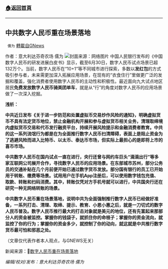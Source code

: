 ###  [:house:返回首頁](https://github.com/ourhimalayas/txt)
---


## 中共数字人民币重在场景落地
` 儒为` [轉載自GNews](https://gnews.org/zh-hans/1560129/)

作者：意大利达芬奇农场 儒为
![](https://assets.gnews.org/wp-content/uploads/2021/09/数字人民币落地.jpeg)封面来源：网络图片
中国人民银行发布的《中国数字人民币的研发进展白皮书》显示，截至6月30日，数字人民币试点场景已超132万个。当前，数字人民币在“10+1”等不同城市进行探索，多数以**发红包**的方式吸引参与者，未来需更加深入拓展应用场景，在现有的“衣食住行”里做更广泛的发掘和覆盖，强化消费者使用数字人民币的主动性和积极性。最近面向九大试点地区居民**免费发放数字人民币骑美团单车**，就是从“行”的角度对数字人民币的应用场景做了一次深入挖掘。

**浅析：**

**中共近日发布《关于进一步防范和处置虚拟币交易炒作风险的通知》，明确虚拟货币不具有法定货币地位，禁止金融机构开展和参与虚拟货币相关业务，清理取缔境内虚拟货币交易和代币发行融资平台，持续开展风险提示和金融消费者教育。中共的这一系列流氓行为都是在为全面推行数字人民币扫清障碍，表面上是阻止资金为了逃避风险而进入比特币、以太币、泰达币市场，但实际上最担心的是即将上市的喜币市场。**

**中共数字人民币在国内试点一直在进行，央行还曾与网约车巨头“滴滴出行”等多家互联网公司展开合作，寻找数字人民币的应用场景。在东部城市苏州，部分公务员的交通补贴在几个月前便开始已通过数字货币发放。部分国有银行的员工已开始用于转账、缴费等场景。试用用户在手机App注册后，可以使用数字钱包充值、取款、转账和扫码消费。其中，转账仅凭对方手机号就可以进行，中共国央行还在研究一种无网络转账的场景。**

**中共数字人民币重在场景落地，说明中共为全面强制推行数字人民币已经做好准备，一系列打击、清理、取缔、提示、教育、小恩小惠之后，就是一刀切式的数字人民币普及。数字人民币推行最大的打击对象就是美元的地位，还有先富起来那部分人的资金被监控。掌握你的钱袋子，就抓住你的命根子；掌握你的资金流向，就监控了你的行为；掌握你的资金多少，就控制了你的动向，就这就是中共推行数字货币最可怕和邪恶之处。**

（文章仅代表作者本人观点，与GNEWS无关）

新闻来源：🔗[数字人民币重在场景落地](https://www.163.com/news/article/GKVVVFC6000189FH.html?clickfrom=w_yw)

*编辑/校对/发布：意大利达芬奇农场 儒为*
